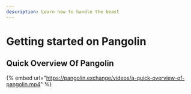 ```yaml
---
description: Learn how to handle the beast
---
```


# Getting started on Pangolin

## Quick Overview Of Pangolin

{% embed url="https://pangolin.exchange/videos/a-quick-overview-of-pangolin.mp4" %}



